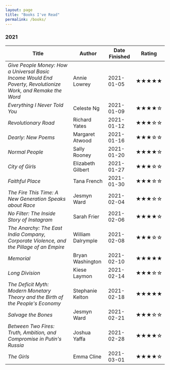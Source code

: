 ```yaml
---
layout: page
title: "Books I've Read"
permalink: /books/
---
```

### 2021

| Title | Author | Date Finished | Rating |
| ----- | ------ | ------------- | ------ |
| *Give People Money: How a Universal Basic Income Would End Poverty, Revolutionize Work, and Remake the Word* | Annie Lowrey | 2021-01-05 | ★★★★★ |
| *Everything I Never Told You* | Celeste Ng | 2021-01-09 | ★★★★☆ |
| *Revolutionary Road* | Richard Yates | 2021-01-12 | ★★★☆☆ |
| *Dearly: New Poems* | Margaret Atwood | 2021-01-16 | ★★★☆☆ |
| *Normal People* | Sally Rooney | 2021-01-20 | ★★★★☆ |
| *City of Girls* | Elizabeth Gilbert | 2021-01-27 | ★★★☆☆ |
| *Faithful Place* | Tana French | 2021-01-30 | ★★★☆☆ |
| *The Fire This Time: A New Generation Speaks about Race*  | Jesmyn Ward | 2021-02-04 | ★★★☆☆ |
| *No Filter: The Inside Story of Instagram* | Sarah Frier | 2021-02-06 | ★★★★☆ |
| *The Anarchy: The East India Company, Corporate Violence, and the Pillage of an Empire* | William Dalrymple | 2021-02-08 | ★★★☆☆ |
| *Memorial* | Bryan Washington | 2021-02-10 | ★★★★★ |
| *Long Division* | Kiese Laymon | 2021-02-14 | ★★★☆☆ |
| *The Deficit Myth: Modern Monetary Theory and the Birth of the People's Economy* | Stephanie Kelton | 2021-02-18 | ★★★★★ |
| *Salvage the Bones* | Jesmyn Ward | 2021-02-21 | ★★★☆☆ |
| *Between Two Fires: Truth, Ambition, and Compromise in Putin's Russia* | Joshua Yaffa | 2021-02-28 | ★★★★☆ |
| *The Girls* | Emma Cline | 2021-03-01 | ★★★★☆ |
